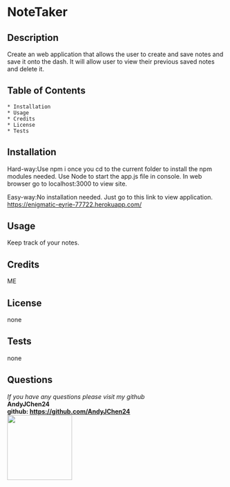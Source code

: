 
  # NoteTaker

  ## Description 
  Create an web application that allows the user to create and save notes and save it onto the dash. It will allow user to view their previous saved notes and delete it.

  ## Table of Contents
    * Installation
    * Usage
    * Credits
    * License
    * Tests

  ## Installation
  Hard-way:Use npm i once you cd to the current folder to install the npm modules needed. Use Node to start the app.js file in console. In web browser go to localhost:3000 to view site. 

  Easy-way:No installation needed. Just go to this link to view application. 
  https://enigmatic-eyrie-77722.herokuapp.com/


  ## Usage
  Keep track of your notes. 

  ## Credits
  ME

  ## License
  none

  ## Tests
  none

  ## Questions
  *If you have any questions please visit my github*  
  **AndyJChen24**  
  **github: https://github.com/AndyJChen24**  
  **<img src = "https://avatars2.githubusercontent.com/u/58383488?v=4" width ="150px" height="150px">**  
    

